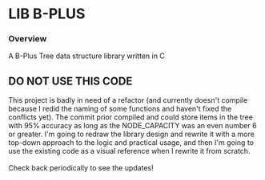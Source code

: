 # LIB B-PLUS 
### Overview
A B-Plus Tree data structure library written in C

## DO NOT USE THIS CODE
This project is badly in need of a refactor (and currently doesn't compile because I redid the naming of some functions and haven't fixed the conflicts yet). 
The commit prior compiled and could store items in the tree with 95% accuracy as long as the NODE_CAPACITY was an even number 6 or greater.
I'm going to redraw the library design and rewrite it with a more top-down approach to the logic and practical usage,
and then I'm going to use the existing code as a visual reference when I rewrite it from scratch.
<br><br>
Check back periodically to see the updates!
